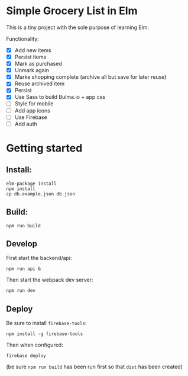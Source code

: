 # Simple Grocery List in Elm

This is a tiny project with the sole purpose of learning Elm.

Functionality:

- [X] Add new items
- [X] Persist items
- [X] Mark as purchased 
- [X] Unmark again
- [X] Marke shopping complete (archive all but save for later reuse)
- [X] Reuse archived item
- [X] Persist 
- [X] Use Sass to build Bulma.io + app css
- [ ] Style for mobile
- [ ] Add app icons
- [ ] Use Firebase
- [ ] Add auth

# Getting started

## Install:

    elm-package install
    npm install
    cp db.example.json db.json

## Build:

    npm run build

## Develop

First start the backend/api:

    npm run api &

Then start the webpack dev server:

    npm run dev

## Deploy

Be sure to install `firebase-tools`:

    npm install -g firebase-tools

Then when configured:

    firebase deploy

(be sure `npm run build` has been run first so that `dist` has been created)
